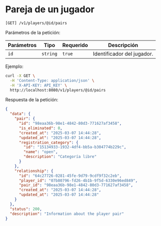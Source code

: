 # Pareja de un jugador

```
[GET] /v1/players/@id/pairs
```

Parámetros de la petición:

| Parámetros | Tipo | Requerido | Descripción |
| ---------- | ---- | --------- | ----------- |
| `id` | `string` | `true` | Identificador del jugador. |

Ejemplo:

```bash
curl -X GET \
  -H 'Content-Type: application/json' \
  -H 'X-API-KEY: API_KEY' \
  http://localhost:8080/v1/players/@id/pairs
```

Respuesta de la petición:

```json
{
  "data": {
    "pair": {
      "id": "98eaa36b-98e1-4842-80d3-771627af3458",
      "is_eliminated": 0,
      "created_at": "2025-03-07 14:44:28",
      "updated_at": "2025-03-07 14:44:28",
      "registration_category": {
        "id": "15134933-1932-4df4-bb5a-b304774b229c",
        "name": "open",
        "description": "Categoría libre"
      }
    },
    "relationship": {
      "id": "64c27726-0281-45fe-9d79-9cdf9f32c2eb",
      "player_id": "07b80796-fd26-4b1b-9f5d-6330e96ed849",
      "pair_id": "98eaa36b-98e1-4842-80d3-771627af3458",
      "created_at": "2025-03-07 14:44:28",
      "updated_at": "2025-03-07 14:44:28"
    }
  },
  "status": 200,
  "description": "Information about the player pair"
}
```
